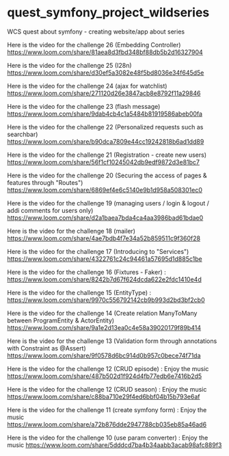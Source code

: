 # quest_symfony_project_wildseries
WCS quest about symfony - creating website/app about series

Here is the video for the challenge 26 (Embedding Controller)
https://www.loom.com/share/81aea8d3fbd348bf88db5b2d16327904

Here is the video for the challenge 25 (I28n)
https://www.loom.com/share/d30ef5a3082e48f5bd8036e34f645d5e

Here is the video for the challenge 24 (ajax for watchlist)
https://www.loom.com/share/271120d26e3847acb8e8792f11a29846

Here is the video for the challenge 23 (flash message)
https://www.loom.com/share/9dab4cb4c1a5484b81919586abeb00fa

Here is the video for the challenge 22 (Personalized requests such as searchbar)
https://www.loom.com/share/b90dca7809e44cc19242818b6ad1dd89

Here is the video for the challenge 21 (Registration - create new users)
https://www.loom.com/share/56f1cf10245042db9edf9872d3e81bc7

Here is the video for the challenge 20 (Securing the access of pages & features through "Routes")
https://www.loom.com/share/6869ef4e6c5140e9b1d958a508301ec0

Here is the video for the challenge 19 (managing users / login & logout / addi comments for users only)
https://www.loom.com/share/d2a1baea7bda4ca4aa3986bad61bdae0

Here is the video for the challenge 18 (mailer)
https://www.loom.com/share/4ae7bdb4f7e34a52b859511c9f360f28

Here is the video for the challenge 17 (Introducing to "Services")
https://www.loom.com/share/4322761c24c94461a57695d1d885c1be

Here is the video for the challenge 16 (Fixtures - Faker) :
https://www.loom.com/share/8242b7d67f624dcda622e2fdc1410e4d

Here is the video for the challenge 15 (EntityType) :
https://www.loom.com/share/9970c556792142cb9b993d2bd3bf2cb0

Here is the video for the challenge 14 (Create relation ManyToMany between ProgramEntity & ActorEntity)
https://www.loom.com/share/9a1e2d13ea0c4e58a39020179f89b414

Here is the video for the challenge 13 (Validation form through annotations with Constraint as @Assert)
https://www.loom.com/share/9f0578d6bc914d0b957c0bece74f71da

Here is the video for the challenge 12 (CRUD episode) : Enjoy the music
https://www.loom.com/share/487b502d1f924d4fb77edb6e7416b2d5

Here is the video for the challenge 12 (CRUD season) : Enjoy the music
https://www.loom.com/share/c88ba710e29f4ed6bbf04b15b793e6af

Here is the video for the challenge 11 (create symfony form) : Enjoy the music
https://www.loom.com/share/a72b876dde2947788cb035eb85a46ad6

Here is the video for the challenge 10 (use param converter) : Enjoy the music
https://www.loom.com/share/5dddcd7ba4b34aabb3acab98afc889f3
